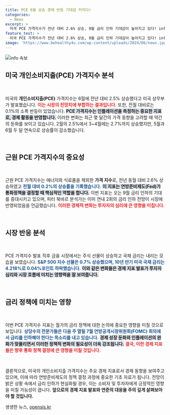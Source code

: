 ```yaml
---
title: PCE 6월 상승 경제 반등 기대감 커지다!
categories:
  - News
excerpt: >
  미국 PCE 가격지수가 전년 대비 2.6% 상승, 9월 금리 인하 기대감이 높아지고 있다! inflation이 완화되며 월가의 긍정적인 반응과 함께, Fed의 정책 결정에 중요한 신호로 작용할 전망이다. 클릭하여 자세한 내용을 확인하세요!
feature_text: >
  미국 PCE 가격지수가 전년 대비 2.6% 상승, 9월 금리 인하 기대감이 높아지고 있다! inflation이 완화되며 월가의 긍정적인 반응과 함께, Fed의 정책 결정에 중요한 신호로 작용할 전망이다. 클릭하여 자세한 내용을 확인하세요!
image: 'https://www.behealthy4u.com/wp-content/uploads/2024/06/news.jpg'
---
```


<p><img src="https://www.behealthy4u.com/wp-content/uploads/2024/06/news.jpg" alt="info 속보" /></p>

<h2 data-ke-size="size26">미국 개인소비지출(PCE) 가격지수 분석</h2>

<p data-ke-size="size16">&nbsp;</p>

<p>미국의 <b>개인소비지출(PCE)</b> 가격지수는 6월에 전년 대비 2.5% 상승했다고 미국 상무부가 발표했습니다. <b><span style="color: #ee2323;">이는 시장의 전망치에 부합하는 결과입니다.</span></b> 또한, 전월 대비로는 0.1%의 소폭 반등이 있었습니다. <b><span style="background-color: #21538527;">PCE 가격지수는 인플레이션을 측정하는 중요한 지표로, 경제 활동을 반영합니다.</span></b> 이러한 변화는 최근 몇 달간의 가격 동향을 고려할 때 약간의 둔화를 보이고 있습니다. 2월의 2.5%에서 3~4월에는 2.7%까지 상승했지만, 5월과 6월 두 달 연속으로 상승률이 감소했습니다. </p>

<p data-ke-size="size16">&nbsp;</p>

<h2 data-ke-size="size26">근원 PCE 가격지수의 중요성</h2>

<p data-ke-size="size16">&nbsp;</p>

<p>근원 PCE 가격지수는 에너지와 식료품을 제외한 <b>가격 지수</b>로, 전년 동월 대비 2.6% 상승하였고 <b><span style="color: #1a5490;">전월 대비 0.2%의 상승률을 기록했습니다.</span></b> <b><span style="background-color: #21538527;">이 지표는 연방준비제도(Fed)가 통화정책을 결정할 때 핵심적인 역할을 합니다.</span></b> 이번 지표는 오는 9월 금리 인하의 기대를 증대시키고 있으며, 피터 북바르 분석가는 이미 연내 2회의 금리 인하 전망이 시장에 반영되었음을 언급했습니다. <b><span style="color: #ee2323;">이러한 경제적 변화는 투자자의 심리에 큰 영향을 미칩니다.</span></b></p>

<p data-ke-size="size16">&nbsp;</p>

<h2 data-ke-size="size26">시장 반응 분석</h2>

<p data-ke-size="size16">&nbsp;</p>

<p>PCE 가격지수 발표 직후 금융 시장에서는 주식 선물이 상승하고 국채 금리는 내리는 모습을 보였습니다. <b><span style="color: #1a5490;">S&amp;P 500 지수 선물은 0.7% 상승했으며, 10년 만기 미국 국채 금리는 4.218%로 0.04%포인트 하락했습니다.</span></b> <b><span style="background-color: #21538527;">이와 같은 변화들은 경제 지표 발표가 투자자 심리와 시장 흐름에 미치는 영향력을 잘 보여줍니다.</span></b> </p>

<p data-ke-size="size16">&nbsp;</p>

<h2 data-ke-size="size26">금리 정책에 미치는 영향</h2>

<p data-ke-size="size16">&nbsp;</p>

<p>이번 PCE 가격지수 지표는 월가의 금리 정책에 대한 논의에 중요한 영향을 미칠 것으로 보입니다. <b><span style="color: #1a5490;">상당수의 전문가들은 다음 주 열릴 7월 연방공개시장위원회(FOMC) 회의에서 금리를 인하해야 한다는 목소리를 내고 있습니다.</span></b> <b><span style="background-color: #21538527;">경제 성장 둔화와 인플레이션의 완화가 맞물리면서 이러한 정책적 변화의 필요성이 더욱 강조됩니다.</span></b> <b><span style="color: #ee2323;">결국, 이런 경제 지표들은 향후 통화 정책 결정에 큰 영향을 미칠 것입니다.</span></b></p>

<p data-ke-size="size16">&nbsp;</p>

<p>결론적으로, 미국의 개인소비지출 가격지수는 주요 경제 지표로서 경제 동향을 보여주고 있으며, 이에 따라 연방준비제도의 정책 결정 과정에 중요한 기초 자료가 됩니다. 전망이 밝은 상황 속에서 금리 인하가 현실화될 경우, 이는 소비자 및 투자자에게 긍정적인 영향을 미칠 가능성이 큽니다. <b>앞으로의 경제 지표 발표와 연준의 대응을 주의 깊게 살펴보아야 할 것입니다.</b></p>
생생한 뉴스, <a href="https://opensis.kr" rel="dofollow">opensis.kr</a>


